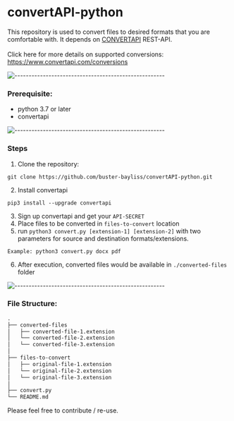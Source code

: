 # convertAPI-python

This repository is used to convert files to desired formats that you are comfortable with. It depends on [CONVERTAPI](https://www.convertapi.com) REST-API.
<br><br>
Click here for more details on supported conversions: https://www.convertapi.com/conversions

![-----------------------------------------------------](https://raw.githubusercontent.com/andreasbm/readme/master/assets/lines/rainbow.png)

### Prerequisite:
* python 3.7 or later
* convertapi

![-----------------------------------------------------](https://raw.githubusercontent.com/andreasbm/readme/master/assets/lines/rainbow.png)

### Steps
1. Clone the repository:
``` 
git clone https://github.com/buster-bayliss/convertAPI-python.git
```
2. Install convertapi 
```
pip3 install --upgrade convertapi 
```
3. Sign up convertapi and get your `API-SECRET`
4. Place files to be converted in `files-to-convert` location
5. run `python3 convert.py [extension-1] [extension-2]` with two parameters for source and destination formats/extensions.
```
Example: python3 convert.py docx pdf
```
6. After execution, converted files would be available in `./converted-files` folder

![-----------------------------------------------------](https://raw.githubusercontent.com/andreasbm/readme/master/assets/lines/rainbow.png)

### File Structure:

```md
.
├── converted-files
│   ├── converted-file-1.extension
│   └── converted-file-2.extension
│   └── converted-file-3.extension
│   
├── files-to-convert
│   ├── original-file-1.extension
│   └── original-file-2.extension
│   └── original-file-3.extension
│ 
├── convert.py
└── README.md
```

Please feel free to contribute / re-use.
